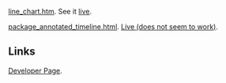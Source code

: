 [line_chart.htm](https://github.com/ReneNyffenegger/data-visualization/blob/master/web-technologies/javascript/GoogleCharts/line_chart.html). See it [live](https://rawgit.com/ReneNyffenegger/data-visualization/master/web-technologies/javascript/GoogleCharts/line_chart.html).

[package_annotated_timeline.html](https://github.com/ReneNyffenegger/data-visualization/blob/master/web-technologies/javascript/GoogleCharts/package_annotated_timeline.html). [Live (does not seem to work)](https://rawgit.com/ReneNyffenegger/data-visualization/master/web-technologies/javascript/GoogleCharts/package_annotated_timeline.html).

## Links

[Developer Page](https://developers.google.com/chart/?hl=de).
